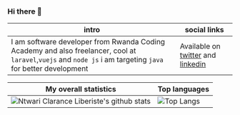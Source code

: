 <!-- https://github.com/carlsednaoui/gitsocial -->

### Hi there 👋

|intro|social links|
|-----|------------|
|I am software developer from Rwanda Coding Academy and also freelancer, cool at `laravel`,`vuejs` and  `node js` i am targeting `java` for better development |Available on [twitter](https://twitter.com/ClaranceLiberi) and  [linkedin](https://www.linkedin.com/in/ntwari-clarance-liberiste-27a484184) |

|My overall statistics|Top languages |
|------------------|-------------|
|![Ntwari Clarance Liberiste's github stats](https://github-readme-stats.vercel.app/api?username=ntwaricliberi&show_icons=true&count_private=true&bg_color=30,3f5efb,fc466b&title_color=fff&text_color=ffffffc2&icon_color=00ffdce6)|![Top Langs](https://github-readme-stats.vercel.app/api/top-langs/?username=ntwaricliberi&langs_count=100&layout=compact&count_private=true)|


